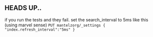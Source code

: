 ## HEADS UP.. 

if you run the tests and they fail. set the search_interval to 5ms like this (using marvel sense)
`PUT mantelzorg/_settings
{
    "index.refresh_interval":"5ms"
}
`